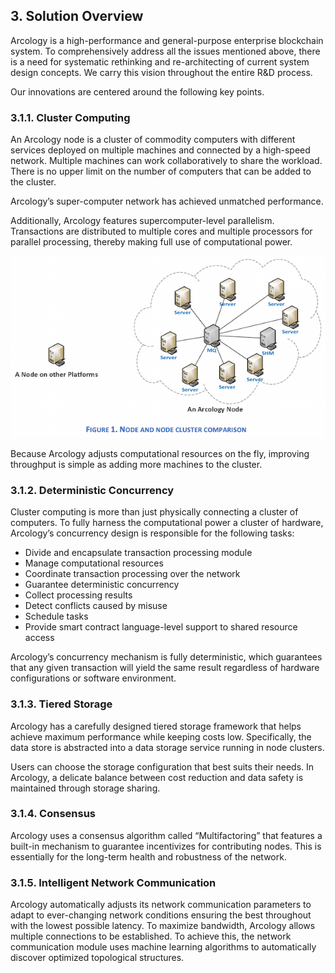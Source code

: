 ## 3. Solution Overview

Arcology is a high-performance and general-purpose enterprise blockchain system. To comprehensively address all the issues mentioned above, there is a need for systematic rethinking and re-architecting of current system design concepts. We carry this vision throughout the entire R&D process.

Our innovations are centered around the following key points.

### 3.1.1. Cluster Computing

An Arcology node is a cluster of commodity computers with different services deployed on multiple machines and connected by a high-speed network. Multiple machines can work collaboratively to share the workload. There is no upper limit on the number of computers that can be added to the cluster.

Arcology’s super-computer network has achieved unmatched performance.

Additionally, Arcology features supercomputer-level parallelism. Transactions are distributed to multiple cores and multiple processors for parallel processing, thereby making full use of computational power.

![FIGURE 1. NODE AND NODE CLUSTER COMPARISON](/img/311-cluster-computing.png)

Because Arcology adjusts computational resources on the fly, improving throughput is simple as adding more machines to the cluster.

### 3.1.2. Deterministic Concurrency

Cluster computing is more than just physically connecting a cluster of computers. To fully harness the computational power a cluster of hardware, Arcology’s concurrency design is responsible for the following tasks:

- Divide and encapsulate transaction processing module
- Manage computational resources
-	Coordinate transaction processing over the network
-	Guarantee deterministic concurrency
-	Collect processing results
-	Detect conflicts caused by misuse
-	Schedule tasks
-	Provide smart contract language-level support to shared resource access

Arcology’s concurrency mechanism is fully deterministic, which guarantees that any given transaction will yield the same result regardless of hardware configurations or software environment.

### 3.1.3. Tiered Storage

Arcology has a carefully designed tiered storage framework that helps achieve maximum performance while keeping costs low. Specifically, the data store is abstracted into a data storage service running in node clusters.

Users can choose the storage configuration that best suits their needs. In Arcology, a delicate balance between cost reduction and data safety is maintained through storage sharing.

### 3.1.4. Consensus

Arcology uses a consensus algorithm called “Multifactoring” that features a built-in mechanism to guarantee incentivizes for contributing nodes. This is essentially for the long-term health and robustness of the network.

### 3.1.5. Intelligent Network Communication

Arcology automatically adjusts its network communication parameters to adapt to ever-changing network conditions ensuring the best throughout with the lowest possible latency. To maximize bandwidth, Arcology allows multiple connections to be established.
To achieve this, the network communication module uses machine learning algorithms to automatically discover optimized topological structures.  

